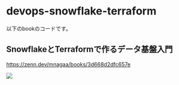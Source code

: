 # devops-snowflake-terraform

以下のbookのコードです。

## SnowflakeとTerraformで作るデータ基盤入門

https://zenn.dev/mnagaa/books/3d668d2dfc657e

![](https://user-images.githubusercontent.com/13862551/211424127-88c3141e-cd69-45c9-9fd7-e10c7f2a269c.png)
